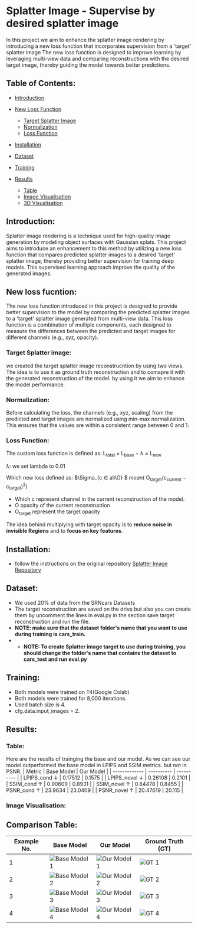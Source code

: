 # Splatter Image - Supervise by desired splatter image
In this project we aim to enhance the splatter image rendering by introducing a new loss function that incorporates supervision from a 'target' splatter image The new loss function is designed to improve learning by leveraging multi-view data and comparing reconstructions with the desired target image, thereby guiding the model towards better predictions.
## Table of Contents:
- [Introduction](#Introduction)
- [New Loss Function](#new-loss-function)
  - [Target Splatter Image](#target-splatter-image)
  - [Normalization](#normalization)
  - [Loss Function](#loss-function)

- [Installation](#Installation)
- [Dataset](#Training)
- [Training](#Training)

- [Results](#Results)
  - [Table](#table)
  - [Image Visualisation](#img-vis)
  - [3D Visualisation](#3D-vis)

## Introduction:
  Splatter image rendering is a technique used for high-quality image generation by modeling object surfaces with Gaussian splats. This project aims to introduce an enhancement to this method by utilizing a new loss function that compares predicted splatter images to a desired 'target' splatter image, thereby providing better supervision for training deep models. This supervised learning approach improve the quality of the generated images.
## New loss fucntion:
  The new loss function introduced in this project is designed to provide better supervision to the model by comparing the predicted splatter images to a 'target' splatter image generated from multi-view data. This loss function is a combination of multiple components, each designed to measure the differences between the predicted and target images for different channels (e.g., xyz, opacity).
### Target Splatter image:
  we created the target splatter image reconstrucntion by using two views. The idea is to use it as ground truth reconstruction and to comapre it with the generated reconstruction of the model. by using it we aim to enhance the model performance.
### Normalization:
Before calculating the loss, the channels (e.g., xyz, scaling) from the predicted and target images are normalized using min-max normalization. This ensures that the values are within a consistent range between 0 and 1.

### Loss Function:
The custom loss function is defined as: 
L<sub>total</sub> = L<sub>base</sub> &plus;  &lambda; &times; L<sub>new</sub>

&lambda;: we set lambda to 0.01

Which new loss defined as: 
$\Sigma_{c &in; all\O} $
$mean$( O<sub>target</sub>(c<sub>current</sub> &minus; c<sub>target</sub>)<sup>2</sup>)
- Which c represent channel in the current reconstruction of the model.
- O opacity of the current reconstruction
- O<sub>target</sub> represent the target opacity

The idea behind multiplying with target opacity is to **reduce noise in invisible Regions** and to **focus on key features**.
## Installation: 
- follow the instructions on the original repository [Splatter Image Repository](https://github.com/szymanowiczs/splatter-image.git)
## Dataset:
- We used 20% of data from the SRNcars Datasets 
- The target reconstruction are saved on the drive but also you can create them by uncomment the lines in eval.py in the section save target reconstruction and run the file.
- **NOTE: make sure that the dataset folder's name that you want to use during training is cars_train.**
- - **NOTE: To create Splatter image target to use during training, you should change the folder's name that contains the dataset to cars_test and run eval.py**
  
## Training:
- Both models were trained on T4(Google Colab)
- Both models were trained for 8,000 iterations.
- Used batch size is 4.
- cfg.data.input_images = 2.

## Results:
### Table:

Here are the reuslts of trainging the base and our model. As we can see our model outperformed the base model in LPIPS and SSIM metrics. but not in PSNR.
| Metric        | Base Model | Our Model  |
| ------------- | ---------- | ---------- |
| LPIPS_cond  ↓ | 0.17512    | 0.1575     |
| LPIPS_novel ↓ | 0.26108    | 0.2101     |
| SSIM_cond ↑   | 0.90609    | 0.8931     |
| SSIM_novel ↑  | 0.84478    | 0.8455     |
| PSNR_cond  ↑  | 23.9634    | 23.0409    |
| PSNR_novel ↑  | 20.47619   | 20.115     |


### Image Visualisation:
## Comparison Table:

| Example No. | Base Model | Our Model  | Ground Truth (GT) |
| ----------- | ---------- | ---------- | ----------------- |
| 1           | ![Base Model 1](base_model_1_url) | ![Our Model 1](our_model_1_url) | ![GT 1](gt_1_url) |
| 2           | ![Base Model 2](base_model_2_url) | ![Our Model 2](our_model_2_url) | ![GT 2](gt_2_url) |
| 3           | ![Base Model 3](base_model_3_url) | ![Our Model 3](our_model_3_url) | ![GT 3](gt_3_url) |
| 4           | ![Base Model 4](base_model_4_url) | ![Our Model 4](our_model_4_url) | ![GT 4](gt_4_url) |










